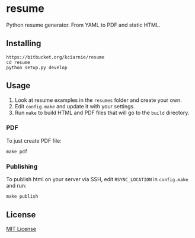 resume
======

Python resume generator. From YAML to PDF and static HTML.

Installing
----------

    https://bitbucket.org/kciarnie/resume
    cd resume
    python setup.py develop

Usage
-----

1. Look at resume examples in the `resumes` folder and create your own.
2. Edit `config.make` and update it with your settings.
3. Run `make` to build HTML and PDF files that will go to the `build` directory.


### PDF

To just create PDF file:

    make pdf

### Publishing

To publish html on your server via SSH, edit `RSYNC_LOCATION` in `config.make` and run:

    make publish


License
-------
[MIT License](https://bitbucket.org/kciarnie/resume/LICENSE)
